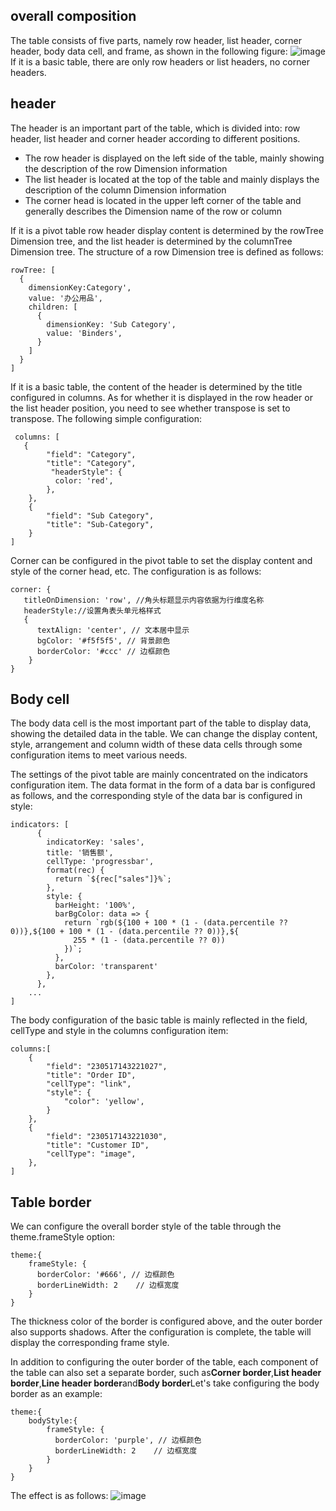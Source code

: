 ## overall composition

The table consists of five parts, namely row header, list header, corner header, body data cell, and frame, as shown in the following figure:
![image](https://lf9-dp-fe-cms-tos.byteorg.com/obj/bit-cloud/a222eb3ecfe32db85220dda05.png)
If it is a basic table, there are only row headers or list headers, no corner headers.

## header

The header is an important part of the table, which is divided into: row header, list header and corner header according to different positions.

*   The row header is displayed on the left side of the table, mainly showing the description of the row Dimension information
*   The list header is located at the top of the table and mainly displays the description of the column Dimension information
*   The corner head is located in the upper left corner of the table and generally describes the Dimension name of the row or column

If it is a pivot table row header display content is determined by the rowTree Dimension tree, and the list header is determined by the columnTree Dimension tree.
The structure of a row Dimension tree is defined as follows:

    rowTree: [
      {
        dimensionKey:Category',
        value: '办公用品',
        children: [
          {
            dimensionKey: 'Sub Category',
            value: 'Binders',
          }
        ]
      }
    ]

If it is a basic table, the content of the header is determined by the title configured in columns. As for whether it is displayed in the row header or the list header position, you need to see whether transpose is set to transpose. The following simple configuration:

     columns: [
       {
            "field": "Category",
            "title": "Category",
             "headerStyle": {
              color: 'red',
            },
        },
        {
            "field": "Sub Category",
            "title": "Sub-Category",
        }
    ]

Corner can be configured in the pivot table to set the display content and style of the corner head, etc. The configuration is as follows:

    corner: {
       titleOnDimension: 'row', //角头标题显示内容依据为行维度名称
       headerStyle://设置角表头单元格样式
       {
          textAlign: 'center', // 文本居中显示
          bgColor: '#f5f5f5', // 背景颜色
          borderColor: '#ccc' // 边框颜色
        }
    }

## Body cell

The body data cell is the most important part of the table to display data, showing the detailed data in the table. We can change the display content, style, arrangement and column width of these data cells through some configuration items to meet various needs.

The settings of the pivot table are mainly concentrated on the indicators configuration item. The data format in the form of a data bar is configured as follows, and the corresponding style of the data bar is configured in style:

    indicators: [
          {
            indicatorKey: 'sales',
            title: '销售额',
            cellType: 'progressbar',
            format(rec) {
              return `${rec["sales"]}%`;
            },
            style: {
              barHeight: '100%',
              barBgColor: data => {
                return `rgb(${100 + 100 * (1 - (data.percentile ?? 0))},${100 + 100 * (1 - (data.percentile ?? 0))},${
                  255 * (1 - (data.percentile ?? 0))
                })`;
              },
              barColor: 'transparent'
            },
          },
        ...
    ]

The body configuration of the basic table is mainly reflected in the field, cellType and style in the columns configuration item:

    columns:[
        {
            "field": "230517143221027",
            "title": "Order ID",
            "cellType": "link",
            "style": {
                "color": 'yellow',
            }
        },
        {
            "field": "230517143221030",
            "title": "Customer ID",
            "cellType": "image",
        },
    ]

## Table border

We can configure the overall border style of the table through the theme.frameStyle option:

    theme:{
        frameStyle: {
          borderColor: '#666', // 边框颜色
          borderLineWidth: 2    // 边框宽度
        }
    }

The thickness color of the border is configured above, and the outer border also supports shadows. After the configuration is complete, the table will display the corresponding frame style.

In addition to configuring the outer border of the table, each component of the table can also set a separate border, such as**Corner border**,**List header border**,**Line header border**and**Body border**Let's take configuring the body border as an example:

    theme:{
        bodyStyle:{
            frameStyle: {
              borderColor: 'purple', // 边框颜色
              borderLineWidth: 2    // 边框宽度
            }
        }
    }

The effect is as follows:
![image](https://lf9-dp-fe-cms-tos.byteorg.com/obj/bit-cloud/b42a7699efcd4dfa8b8aa3a00.png)

